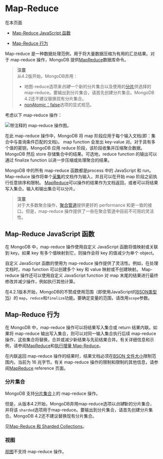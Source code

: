 # [ ](#)Map-Reduce

[]()

在本页面

*   [Map-Reduce JavaScript 函数](#map-reduce-javascript-functions)

*   [Map-Reduce 行为](#map-reduce-results)

Map-reduce 是一种数据处理范例，用于将大量数据压缩为有用的汇总结果。对于 map-reduce 操作，MongoDB 提供[MapReduce]()数据库命令。

> **注意**<br />
> 从4.2版开始，MongoDB弃用：
>
> - 地图-reduce选项来*创建*一个新的分片集合以及使用的[分片]()供选择的map-reduce。要输出到分片集合，请首先创建分片集合。MongoDB 4.2还不建议替换现有分片集合。
> - [nonAtomic：false]()选项的显式规范。

考虑以下 map-reduce 操作：

![带注释的 map-reduce 操作图。](https://docs.mongodb.com/manual/_images/map-reduce.bakedsvg.svg)

在此 map-reduce 操作中，MongoDB 将 map 阶段应用于每个输入文档(即：集合中与查询条件匹配的文档)。 map function 会发出 key-value 对。对于具有多个值的密钥，MongoDB 应用 reduce 阶段，该阶段收集并压缩聚合数据。 MongoDB 然后 store 存储集合中的结果。可选地，reduce function 的输出可以通过 finalize function 以进一步压缩或处理聚合的结果。

MongoDB 中的所有 map-reduce 函数都是process 中的 JavaScript 和 run。 Map-reduce 操作将单个[采集]()的文档作为输入，并且可以在开始 map 阶段之前执行任意排序和限制。 [MapReduce]()可以操作的结果作为文档返回，或者可以将结果写入集合。输入和输出集合可以分片。

> **注意**<br />
> 对于大多数聚合操作，[聚合管道](Aggregation-Pipeline.md)提供更好的 performance 和更一致的接口。但是，map-reduce 操作提供了一些在聚合管道中目前不可用的灵活性。

[]()

## <span id="map-reduce-javascript-functions">Map-Reduce JavaScript 函数</span>

在 MongoDB 中，map-reduce 操作使用自定义 JavaScript 函数将值映射或关联到 key。如果 key 有多个值映射到它，则操作会将 key 的值减少为单个 object。

自定义 JavaScript 函数的使用为 map-reduce 操作提供了灵活性。例如，在处理文档时，map function 可以创建多个 key 和 value 映射或不创建映射。 Map-reduce 操作还可以使用自定义 JavaScript function 对 map 末尾的结果进行最终修改并减少操作，例如执行其他计算。

在4.2.1版本开始，MongoDB的不赞成使用范围（即使用JavaScript的[BSON类型15]()）的 `map`，`reduce`和`finalize`功能。要确定变量的范围，请改用`scope`参数。

[]()

## <span id="map-reduce-results">Map-Reduce 行为</span>

在 MongoDB 中，map-reduce 操作可以将结果写入集合或 return 结果内联。如果将 map-reduce 输出写入集合，则可以对同一输入集合执行后续 map-reduce 操作，这些集合将替换，合并或减少新结果与先前结果合并。有关详细信息和示例，请参阅[MapReduce]()和[执行增量 Map-Reduce]()。

在内联返回 map-reduce 操作的结果时，结果文档必须在[BSON 文件大小]()限制范围内，当前为 16 兆字节。有关 map-reduce 操作的限制和限制的其他信息，请参阅[MapReduce]() reference 页面。

### 分片集合

MongoDB 支持[分片集合]()上的 map-reduce 操作。

但是，从版本4.2开始，MongoDB弃用map-reduce选项以*创建*新的分片集合，并将该 `sharded`选项用于map-reduce。要输出到分片集合，请首先创建分片集合。MongoDB 4.2还不建议替换现有分片集合。

见[Map-Reduce 和 Sharded Collections](Map-Reduce/Map-Reduce-and-Sharded-Collections.md)。

### 视图

[视图]()不支持 map-reduce 操作。


